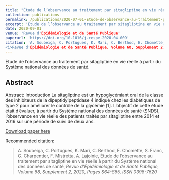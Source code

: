 ```yaml
---
title: "Étude de l’observance au traitement par sitagliptine en vie réelle à partir du Système national des données de santé"
collection: publications
permalink: /publications/2020-07-01-Etude-de-observance-au-traitement-par-sitagliptine
excerpt: 'Étude de l’observance au traitement par sitagliptine en vie réelle à partir du Système national des données de santé'
date: 2020-09-01
venue: 'Revue d'Épidémiologie et de Santé Publique'
paperurl: 'https://doi.org/10.1016/j.respe.2020.04.009'
citation: 'A. Soubeiga, C. Portugues, K. Mari, C. Berthod, E. Chomette, S. Franc, G. Charpentier, F. Mistretta, A. Lajoinie, &quot;Étude de l’observance au traitement par sitagliptine en vie réelle à partir du Système national des données de santé,&quot; 
<i>Revue d'Épidémiologie et de Santé Publique, Volume 68, Supplement 2, 2020, Pages S64-S65, ISSN 0398-7620</i>'
---
```

Étude de l’observance au traitement par sitagliptine en vie réelle à partir du Système national des données de santé.

## Abstract

Abstract: Introduction
La sitagliptine est un hypoglycémiant oral de la classe des inhibiteurs de la dipeptidylpeptidase 4 indiqué chez les diabétiques de type 2 pour améliorer le contrôle de la glycémie [1]. L’objectif de cette étude était d’évaluer, à partir du Système national des données de santé (SNDS), l’observance en vie réelle des patients traités par sitagliptine entre 2014 et 2016 sur une période de suivi de deux ans.

<a href='https://doi.org/10.1016/j.respe.2020.04.009'>Download paper here</a>

Recommended citation:
> A. Soubeiga, C. Portugues, K. Mari, C. Berthod, E. Chomette, S. Franc, G. Charpentier, F. Mistretta, A. Lajoinie, Étude de l’observance au traitement par sitagliptine en vie réelle à partir du Système national des données de santé, <i>Revue d'Épidémiologie et de Santé Publique, Volume 68, Supplement 2, 2020, Pages S64-S65, ISSN 0398-7620</i>
